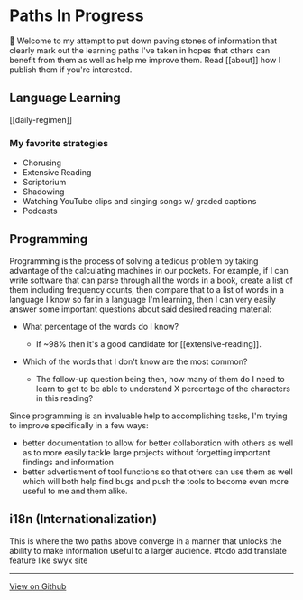 # Paths In Progress

👋 Welcome to my attempt to put down paving stones of information that clearly mark out the learning paths I've taken in hopes that others can benefit from them as well as help me improve them. Read [[about]] how I publish them if you're interested.

## Language Learning

[[daily-regimen]]

### My favorite strategies

- Chorusing
- Extensive Reading
- Scriptorium
- Shadowing
- Watching YouTube clips and singing songs w/ graded captions
- Podcasts

<!-- `youtube: https://www.youtube.com/watch?v=Oudgdh6tl00` -->

## Programming

Programming is the process of solving a tedious problem by taking advantage of the calculating machines in our pockets. For example, if I can write software that can parse through all the words in a book, create a list of them including frequency counts, then compare that to a list of words in a language I know so far in a language I'm learning, then I can very easily answer some important questions about said desired reading material:
- What percentage of the words do I know?
  - If ~98% then it's a good candidate for [[extensive-reading]].
  
- Which of the words that I don't know are the most common?
  - The follow-up question being then, how many of them do I need to learn to get to be able to understand X percentage of the characters in this reading?

Since programming is an invaluable help to accomplishing tasks, I'm trying to improve specifically in a few ways:
- better documentation to allow for better collaboration with others as well as to more easily tackle large projects without forgetting important findings and information
- better advertisment of tool functions so that others can use them as well which will both help find bugs and push the tools to become even more useful to me and them alike.

## i18n (Internationalization)

This is where the two paths above converge in a manner that unlocks the ability to make information useful to a larger audience.
#todo add translate feature like swyx site

---
[View on Github](https://github.com/jacobbowdoin/paving-stones/blob/master/publish/readme.md)
